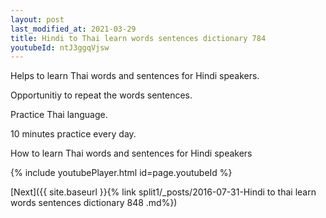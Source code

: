 ```yaml
---
layout: post
last_modified_at: 2021-03-29
title: Hindi to Thai learn words sentences dictionary 784 
youtubeId: ntJ3ggqVjsw
---
```

 
 
Helps to learn Thai words and sentences for Hindi speakers.

Opportunitiy to repeat the words sentences. 

Practice Thai language. 
 
10 minutes practice every day. 
 
How to learn Thai words and sentences for Hindi speakers 
 
{% include youtubePlayer.html id=page.youtubeId %}
 
 
[Next]({{ site.baseurl }}{% link  split1/_posts/2016-07-31-Hindi to thai learn words sentences dictionary 848 .md%})
 
